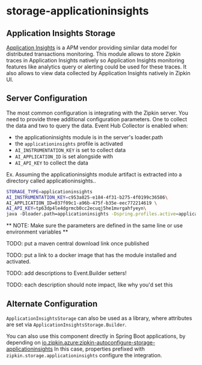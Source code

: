 # storage-applicationinsights

## Application Insights Storage
[Application Insights](https://docs.microsoft.com/azure/application-insights/) is a APM vendor providing similar data
model for distributed transactions monitoring. This module allows to store Zipkin traces in Application Insights
natively so Application Insights monitoring features like analytics query or alerting could be used for these traces.
It also allows to view data collected by Application Insights natively in Zipkin UI.

## Server Configuration
The most common configuration is integrating with the Zipkin server. You need to provide three additional configuration
parameters. One to collect the data and two to query the data. Event Hub Collector is enabled when:
* the applicationinsights module is in the server's loader.path
* the `applicationinsights` profile is activated
* `AI_INSTRUMENTATION_KEY` is set to collect data
* `AI_APPLICATION_ID` is set alongside with
* `AI_API_KEY` to collect the data

Ex. Assuming the applicationinsights module artifact is extracted into a directory called applicationinsights..

```bash
STORAGE_TYPE=applicationinsights
AI_INSTRUMENTATION_KEY=c953a825-e184-4f31-b275-4f0199c36586\
AI_APPLICATION_ID=037f09c1-a96b-475f-b35e-eec772214619 \
AI_API_KEY=tp63dp4le4dgrmcb0cc2ecuqj5he1mvrgahfyeyn\
java -Dloader.path=applicationinsights -Dspring.profiles.active=applicationinsights -cp zipkin.jar org.springframework.boot.loader.PropertiesLauncher
```

** NOTE: Make sure the parameters are defined in the same line or use environment variables **

TODO: put a maven central download link once published

TODO: put a link to a docker image that has the module installed and activated.

TODO: add descriptions to Event.Builder setters!

TODO: each description should note impact, like why you'd set this

## Alternate Configuration
`ApplicationInsightsStorage` can also be used as a library, where attributes are
set via `ApplicationInsightsStorage.Builder`.

You can also use this component directly in Spring Boot applications, by
depending on [io.zipkin.azure:zipkin-autoconfigure-storage-applicationinsights](../../autoconfigure/zipkin-autoconfigure-storage-applicationinsights)
In this case, properties prefixed with `zipkin.storage.applicationinsights` configure the integration.
